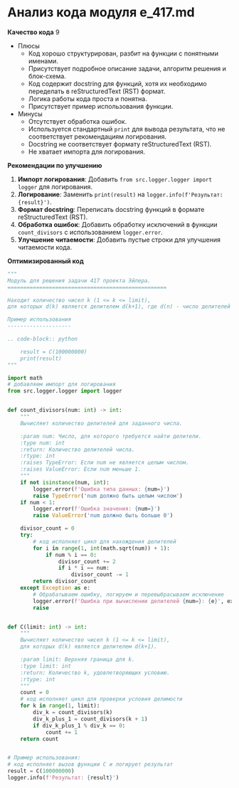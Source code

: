# Анализ кода модуля e_417.md

**Качество кода**
9
 -  Плюсы
    - Код хорошо структурирован, разбит на функции с понятными именами.
    - Присутствует подробное описание задачи, алгоритм решения и блок-схема.
    - Код содержит docstring для функций, хотя их необходимо переделать в reStructuredText (RST) формат.
    - Логика работы кода проста и понятна.
    - Присутствует пример использования функции.
 -  Минусы
    - Отсутствует обработка ошибок.
    - Используется стандартный `print` для вывода результата, что не соответствует рекомендациям логирования.
    - Docstring не соответствует формату reStructuredText (RST).
    - Не хватает импорта для логирования.

**Рекомендации по улучшению**
1.  **Импорт логирования**: Добавить `from src.logger.logger import logger` для логирования.
2.  **Логирование**: Заменить `print(result)` на `logger.info(f'Результат: {result}')`.
3.  **Формат docstring**:  Переписать docstring функций в формате reStructuredText (RST).
4.  **Обработка ошибок**: Добавить обработку исключений в функции `count_divisors` с использованием `logger.error`.
5.  **Улучшение читаемости**: Добавить пустые строки для улучшения читаемости кода.

**Оптимизированный код**
```python
"""
Модуль для решения задачи 417 проекта Эйлера.
==================================================

Находит количество чисел k (1 <= k <= limit),
для которых d(k) является делителем d(k+1), где d(n) - число делителей n.

Пример использования
--------------------

.. code-block:: python

    result = C(100000000)
    print(result)
"""

import math
# добавляем импорт для логирования
from src.logger.logger import logger


def count_divisors(num: int) -> int:
    """
    Вычисляет количество делителей для заданного числа.

    :param num: Число, для которого требуется найти делители.
    :type num: int
    :return: Количество делителей числа.
    :rtype: int
    :raises TypeError: Если num не является целым числом.
    :raises ValueError: Если num меньше 1.
    """
    if not isinstance(num, int):
        logger.error(f'Ошибка типа данных: {num=}')
        raise TypeError('num должно быть целым числом')
    if num < 1:
        logger.error(f'Ошибка значения: {num=}')
        raise ValueError('num должно быть больше 0')

    divisor_count = 0
    try:
        # код исполняет цикл для нахождения делителей
        for i in range(1, int(math.sqrt(num)) + 1):
            if num % i == 0:
                divisor_count += 2
                if i * i == num:
                    divisor_count -= 1
        return divisor_count
    except Exception as e:
        # Обрабатываем ошибку, логируем и перевыбрасываем исключение
        logger.error(f'Ошибка при вычислении делителей {num=}: {e}', exc_info=True)
        raise


def C(limit: int) -> int:
    """
    Вычисляет количество чисел k (1 <= k <= limit),
    для которых d(k) является делителем d(k+1).

    :param limit: Верхняя граница для k.
    :type limit: int
    :return: Количество k, удовлетворяющих условию.
    :rtype: int
    """
    count = 0
    # код исполняет цикл для проверки условия делимости
    for k in range(1, limit):
        div_k = count_divisors(k)
        div_k_plus_1 = count_divisors(k + 1)
        if div_k_plus_1 % div_k == 0:
            count += 1
    return count


# Пример использования:
# код исполняет вызов функции C и логирует результат
result = C(100000000)
logger.info(f'Результат: {result}')
```